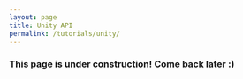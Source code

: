 ```yaml
---
layout: page
title: Unity API
permalink: /tutorials/unity/
---
```


### This page is under construction! Come back later :)
